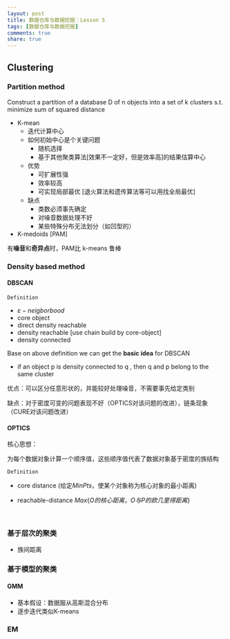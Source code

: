 ```yaml
---
layout: post
title: 数据仓库与数据挖掘：Lesson 5
tags: [数据仓库与数据挖掘]
comments: true
share: true
---
```


## Clustering

### Partition method

Construct a partition of a database D of n objects into a set of k clusters s.t. minimize sum of squared distance

- K-mean
  - 迭代计算中心
  - 如何初始中心是个关键问题
    - 随机选择
    - 基于其他聚类算法[效果不一定好，但是效率高]的结果估算中心
  - 优势
    - 可扩展性强
    - 效率较高
    - 可实现局部最优 [退火算法和遗传算法等可以用找全局最优]
  - 缺点
    - 类数必须事先确定
    - 对噪音数据处理不好
    - 某些特殊分布无法划分（如凹型的）
- K-medoids [PAM]

有**噪音**和**奇异点**时，PAM比 k-means 鲁棒

### Density based method

#### DBSCAN

`Definition`

- $\varepsilon-neigborbood$
- core object
- direct density reachable
- density reachable [use chain build by core-object]
- density connected

Base on above definition we can get the **basic idea** for DBSCAN

- if an object p is density connected to q , then q and p belong to the same cluster

优点：可以区分任意形状的，并能较好处理噪音，不需要事先给定类别

缺点：对于密度可变的问题表现不好（OPTICS对该问题的改进），链条现象（CURE对该问题改进）

#### OPTICS

核心思想：

​	为每个数据对象计算一个顺序值，这些顺序值代表了数据对象基于密度的族结构

`Definition`

- core distance (给定$MinPts$，使某个对象称为核心对象的最小距离)

- reachable-distance   $Max\{O的核心距离，O与P的欧几里得距离\}$

  ​



### 基于层次的聚类

- 族间距离



### 基于模型的聚类

#### GMM

- 基本假设：数据服从高斯混合分布
- 逐步迭代类似K-means

### EM



